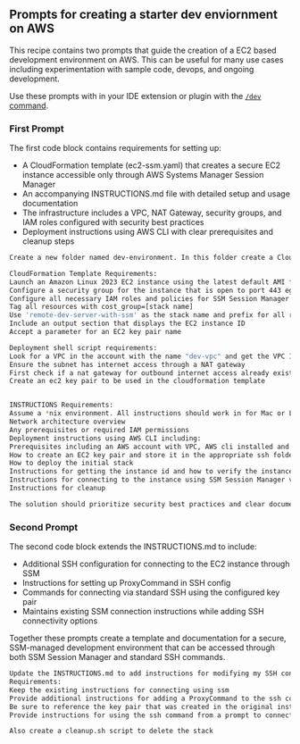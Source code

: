 ## Prompts for creating a starter dev enviornment on AWS
This recipe contains two prompts that guide the creation of a EC2 based development environment on AWS. This can be useful for many use cases including experimentation with sample code, devops, and ongoing development. 

Use these prompts with in your IDE extension or plugin with the [```/dev``` command](https://docs.aws.amazon.com/amazonq/latest/qdeveloper-ug/software-dev.html). 

### First Prompt
The first code block contains requirements for setting up:
- A CloudFormation template (ec2-ssm.yaml) that creates a secure EC2 instance accessible only through AWS Systems Manager Session Manager
- An accompanying INSTRUCTIONS.md file with detailed setup and usage documentation
- The infrastructure includes a VPC, NAT Gateway, security groups, and IAM roles configured with security best practices
- Deployment instructions using AWS CLI with clear prerequisites and cleanup steps

``` bash
Create a new folder named dev-environment. In this folder create a CloudFormation template ec2-ssm.yaml, deployment script deploy.sh, and INSTRUCTIONS.md that together implement and document the following:

CloudFormation Template Requirements:
Launch an Amazon Linux 2023 EC2 instance using the latest default AMI from SSM without a public IP in a VPC that is provided.
Configure a security group for the instance that is open to port 443 egress only with no ingress ports open
Configure all necessary IAM roles and policies for SSM Session Manager connectivity
Tag all resources with cost_group=[stack name]
Use 'remote-dev-server-with-ssm' as the stack name and prefix for all resource names
Include an output section that displays the EC2 instance ID
Accept a parameter for an EC2 key pair name

Deployment shell script requirements:
Look for a VPC in the account with the name "dev-vpc" and get the VPC ID and subnet id for use in the cloudformation template. 
Ensure the subnet has internet access through a NAT gateway
First check if a nat gateway for outbound internet access already exists before creating one
Create an ec2 key pair to be used in the cloudformation template


INSTRUCTIONS Requirements:
Assume a *nix environment. All instructions should work in for Mac or Linux shell enviornments
Network architecture overview
Any prerequisites or required IAM permissions
Deployment instructions using AWS CLI including:
Prerequisites including an AWS account with VPC, AWS cli installed and configured with necessary permissions, and Session Manager plugin installed
How to create an EC2 key pair and store it in the appropriate ssh folder for the system
How to deploy the initial stack
Instructions for getting the instance id and how to verify the instance is running and ready to connect
Instructions for connecting to the instance using SSM Session Manager via AWS CLI
Instructions for cleanup

The solution should prioritize security best practices and clear documentation.
```
### Second Prompt
The second code block extends the INSTRUCTIONS.md to include:
- Additional SSH configuration for connecting to the EC2 instance through SSM
- Instructions for setting up ProxyCommand in SSH config
- Commands for connecting via standard SSH using the configured key pair
- Maintains existing SSM connection instructions while adding SSH connectivity options

Together these prompts create a template and documentation for a secure, SSM-managed development environment that can be accessed through both SSM Session Manager and standard SSH commands.

``` bash
Update the INSTRUCTIONS.md to add instructions for modifying my SSH config to connect through SSM for this instance.
Requirements:
Keep the existing instructions for connecting using ssm
Provide additional instructions for adding a ProxyCommand to the ssh config file for the instance that was created
Be sure to reference the key pair that was created in the original instructions
Provide instructions for using the ssh command from a prompt to connect to the instance

Also create a cleanup.sh script to delete the stack
```




